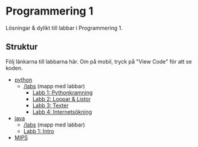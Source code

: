 # Programmering 1

Lösningar & dylikt till labbar i Programmering 1.

## Struktur

Följ länkarna till labbarna här. Om på mobil, tryck på "View Code" för att se koden.

- [python](https://github.com/davidwolters/prog_01/tree/python)
  - [/labs](https://github.com/davidwolters/prog_01/tree/python/labs) (mapp med labbar)
    - [Labb 1: Pythonkramning](https://github.com/davidwolters/prog_01/tree/python/labs/01)
    - [Labb 2: Loopar & Listor](https://github.com/davidwolters/prog_01/tree/python/labs/02)
    - [Labb 3: Texter](https://github.com/davidwolters/prog_01/tree/python/labs/03)
    - [Labb 4: Internetsökning](https://github.com/davidwolters/prog_01/tree/python/labs/04)
- [java](https://github.com/davidwollters/prog_01/tree/java)
  - [/labs](https://github.com/davidwolters/prog_01/tree/java/labs) (mapp med labbar)
  - [Labb 1: Intro](https://github.com/davidwolters/prog_01/tree/java/labs/lab-01)
- [MIPS](https://github.com/davidwollters/prog_01/tree/mips)
